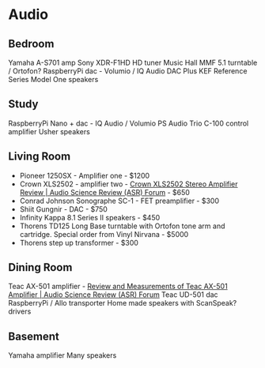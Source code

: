 # Audio
## Bedroom
Yamaha A-S701 amp
Sony XDR-F1HD HD tuner
Music Hall MMF 5.1 turntable / Ortofon?
RaspberryPi dac - Volumio / IQ Audio DAC Plus
KEF Reference Series Model One speakers

## Study
RaspberryPi Nano + dac - IQ Audio / Volumio
PS Audio Trio C-100 control amplifier
Usher speakers

## Living Room
- Pioneer 1250SX - Amplifier one - $1200
- Crown XLS2502 - amplifier two - [Crown XLS2502 Stereo Amplifier Review | Audio Science Review (ASR) Forum](https://www.audiosciencereview.com/forum/index.php?threads/crown-xls2502-stereo-amplifier-review.10627/) -  $650
- Conrad Johnson Sonographe SC-1 - FET preamplifier - $300
- Shiit Gungnir - DAC  - $750
- Infinity Kappa 8.1 Series II speakers - $450
- Thorens TD125 Long Base turntable with Ortofon tone arm and cartridge. Special order from Vinyl Nirvana - $5000
- Thorens step up transformer - $300

## Dining Room
Teac AX-501 amplifier - [Review and Measurements of Teac AX-501 Amplifier | Audio Science Review (ASR) Forum](https://www.audiosciencereview.com/forum/index.php?threads/review-and-measurements-of-teac-ax-501-amplifier.7442/)
Teac UD-501 dac
RaspberryPi / Allo transporter
Home made speakers with ScanSpeak? drivers

## Basement
Yamaha amplifier
Many speakers